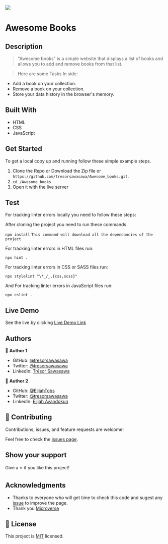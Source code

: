 ![](https://img.shields.io/badge/Microverse-blueviolet)

# Awesome Books

## Description

> "Awesome books" is a simple website that displays a list of books and allows you to add and remove books from that list.  

> Here are some Tasks In side:

 - Add a book on your collection.
 - Remove a book on your collection.
 - Store your data history in the browser's memory.

## Built With

- HTML
- CSS
- JavaScript

## Get Started

To get a local copy up and running follow these simple example steps.

1. Clone the Repo or Download the Zip file or ``` https://github.com/tresorsawasawa/Awesome_books.git ```.
2. ``` cd /Awesome_books ```
3. Open it with the live server

## Test

For tracking linter errors locally you need to follow these steps:

After cloning the project you need to run these commands

``` npm install ```  `` This command will download all the dependancies of the project ``

For tracking linter errors in HTML files run:

``` npx hint . ```

For tracking linter errors in CSS or SASS files run:

``` npx stylelint "\*_/_.{css,scss}" ```

And For tracking linter errors in JavaScript files run:

``` npx eslint . ```
## Live Demo

See the live by clicking [Live Demo Link](https://tresorsawasawa.github.io/Awesome_books/)

## Authors

👤 **Author 1**

- GitHub: [@tresorsawasawa](https://github.com/tresorsawasawa)
- Twitter: [@tresorsawasawa](https://twitter.com/TresorSawasawa)
- LinkedIn: [Trésor Sawasawa](https://www.linkedin.com/in/ayandokunelijah/)

👤 **Author 2**

- GitHub: [@ElijahTobs](https://github.com/ElijahTobs)
- Twitter: [@tresorsawasawa](https://twitter.com/ElijahTobs)
- LinkedIn: [Elijah Ayandokun](https://www.linkedin.com/in/elijahayandokun/)
## 🤝 Contributing

Contributions, issues, and feature requests are welcome!

Feel free to check the [issues page](../../issues/).

## Show your support

Give a ⭐️ if you like this project!

## Acknowledgments

- Thanks to everyone who will get time to check this code and sugest any [issue](https://github.com/tresorsawasawa/MyPortfolio/issues) to improve the page.
- Thank you [Microverse](https://www.microverse.org/)

## 📝 License

This project is [MIT](./MIT.md) licensed.
